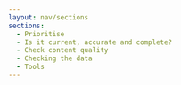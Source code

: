 ```yaml
---
layout: nav/sections
sections:
  - Prioritise
  - Is it current, accurate and complete?
  - Check content quality
  - Checking the data
  - Tools
---
```

